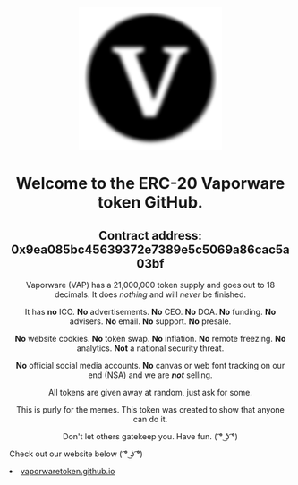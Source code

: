<body>
    <p align="center"> <img width="256" height="256" src="https://raw.githubusercontent.com/Vaporware-Token/Vaporware-token.github.io/master/images/vaporware-256.png"> </p>
    <h1 align="center">Welcome to the ERC-20 Vaporware token GitHub.</h1>
    <h2 align="center">Contract address: 0x9ea085bc45639372e7389e5c5069a86cac5a03bf</h2>
    <p align="center">Vaporware (VAP) has a 21,000,000 token supply and goes out to 18 decimals. It does <em>nothing</em> and will <em>never</em> be finished.</p>
    <p align="center">It has <strong>no</strong> ICO. <strong>No</strong> advertisements. <strong>No</strong> CEO. <strong>No</strong> DOA. <strong>No</strong> funding. <strong>No</strong> advisers. <strong>No</strong> email. <strong>No</strong> support. <strong>No</strong>      presale.</p>
    <p align="center"><strong>No</strong> website cookies. <strong>No</strong> token swap. <strong>No</strong> inflation. <strong>No</strong> remote freezing. <strong>No</strong> analytics. <strong>Not</strong> a national security threat.
    <p align="center"><strong>No</strong> official social media accounts. <strong>No</strong> canvas or web font tracking on our end (NSA) and we are <strong><em>not</em></strong> selling.</p>
    <p align="center">All tokens are given away at random, just ask for some.</p>
    <p align="center">This is purly for the memes. This token was created to show that anyone can do it.</p>
    <p align="center">Don't let others gatekeep you. Have fun. ( ͡° ͜ʖ ͡°)</p>
    <p align="left">Check out our website below ( ͡° ͜ʖ ͡°)</p>
    <li><a href="https://vaporwaretoken.github.io">vaporwaretoken.github.io</a></li>
</body>
